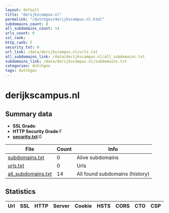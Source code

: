 ```yaml
---
layout: default
title: "derijkscampus.nl"
permalink: "/dutchgov/derijkscampus.nl.html"
subdomains_count: 0
all_subdomains_count: 14
urls_count: 0
ssl_rank: 
http_rank: F
security_txt: 0
url_link: /data/derijkscampus.nl/urls.txt
all_subdomains_link: /data/derijkscampus.nl/all_subdomains.txt
subdomains_link: /data/derijkscampus.nl/subdomains.txt
categories: dutchgov
tags: dutchgov
---
```



# derijkscampus.nl
## Summary data


 - **SSL Grade**:
 - **HTTP Security Grade**:F
 - **[security.txt](https://www.digitaleoverheid.nl/nieuws/standaard-security-txt-nu-verplicht-voor-overheid/)**:0


| File       | Count | Info |
|------------|-------|------|
|[subdomains.txt](/DutchGovScope/data/derijkscampus.nl/subdomains.txt)|0|Alive subdomains|
|[urls.txt](/DutchGovScope/data/derijkscampus.nl/urls.txt)|0|Urls|
|[all_subdomains.txt](/DutchGovScope/data/derijkscampus.nl/all_subdomains.txt)|14|All found subdomains (history)|


## Statistics


| Url | SSL | HTTP | Server | Cookie | HSTS | CORS | CTO | CSP | XFO | XXP | RP |FP| Tech |Title |
|--------|-------|-------|------|------|------|------|------|------|------|------|------|------|------|------|

